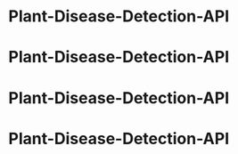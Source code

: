 # Plant-Disease-Detection-API
# Plant-Disease-Detection-API
# Plant-Disease-Detection-API
# Plant-Disease-Detection-API
